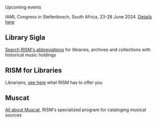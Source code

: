 
<article class="notification is-warning is-light">
    <p class="has-text-weight-semibold">Upcoming events</p>
    <p>IAML Congress in Stellenbosch, South Africa, 23-28 June 2024. <a href="/publications/iaml-congresses/2024.html">Details here</a></p>
</article>


## Library Sigla

[Search RISM's abbreviations](/community/sigla.html) for libraries, archives and collections with historical music holdings

## RISM for Libraries

Librarians, [see here](/organization/rism-for-libraries.html) what RISM has to offer you

## Muscat

[All about Muscat](/community/muscat.html), RISM's specialized program for cataloging musical sources
